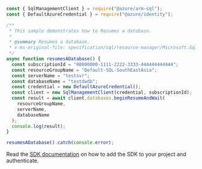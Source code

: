 ```javascript
const { SqlManagementClient } = require("@azure/arm-sql");
const { DefaultAzureCredential } = require("@azure/identity");

/**
 * This sample demonstrates how to Resumes a database.
 *
 * @summary Resumes a database.
 * x-ms-original-file: specification/sql/resource-manager/Microsoft.Sql/preview/2021-05-01-preview/examples/ResumeDatabase.json
 */
async function resumesADatabase() {
  const subscriptionId = "00000000-1111-2222-3333-444444444444";
  const resourceGroupName = "Default-SQL-SouthEastAsia";
  const serverName = "testsvr";
  const databaseName = "testdwdb";
  const credential = new DefaultAzureCredential();
  const client = new SqlManagementClient(credential, subscriptionId);
  const result = await client.databases.beginResumeAndWait(
    resourceGroupName,
    serverName,
    databaseName
  );
  console.log(result);
}

resumesADatabase().catch(console.error);
```

Read the [SDK documentation](https://github.com/Azure/azure-sdk-for-js/blob/%40azure%2Farm-sql_9.0.1/sdk/sql/arm-sql/README.md) on how to add the SDK to your project and authenticate.
